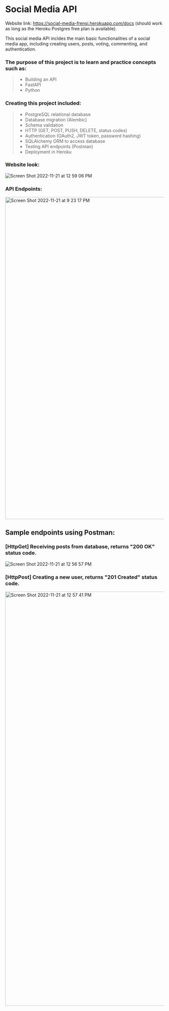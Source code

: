 # Social Media API
Website link: https://social-media-frensi.herokuapp.com/docs (should work as long as the Heroku Postgres free plan is available).

This social media API incldes the main basic functionalities of a social media app, including creating users, posts, voting, commenting, and authentication.

### The purpose of this project is to learn and practice concepts such as:
> - Building an API
> - FastAPI
> - Python

### Creating this project included:
> - PostgreSQL relational database
> - Database migration (Alembic)
> - Schema validation
> - HTTP (GET, POST, PUSH, DELETE, status codes)
> - Authentication (OAuth2, JWT token, password hashing)
> - SQLAlchemy ORM to access database
> - Testing API endpoints (Postman)
> - Deployment in Heroku

### Website look:
![Screen Shot 2022-11-21 at 12 59 06 PM](https://user-images.githubusercontent.com/67911608/203197035-5860d02f-b99a-4ac1-bb55-88984823bf8a.jpeg)

### API Endpoints:
<img width="1022" alt="Screen Shot 2022-11-21 at 9 23 17 PM" src="https://user-images.githubusercontent.com/67911608/203202561-507168ab-77a8-427e-badc-c8032050c2b0.png">


## Sample endpoints using Postman:
### [HttpGet] Receiving posts from database, returns "200 OK" status code.
![Screen Shot 2022-11-21 at 12 56 57 PM](https://user-images.githubusercontent.com/67911608/203198078-749bb1dd-9245-4e40-92eb-6cc943b420eb.jpg)

### [HttpPost] Creating a new user, returns "201 Created" status code.
<img width="1314" alt="Screen Shot 2022-11-21 at 12 57 41 PM" src="https://user-images.githubusercontent.com/67911608/210122119-157fc909-ad8d-4613-a214-09a458d1ac03.png">

